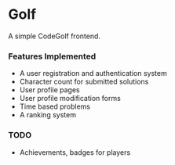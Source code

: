 # Golf

A simple CodeGolf frontend.

### Features Implemented

- A user registration and authentication system
- Character count for submitted solutions
- User profile pages
- User profile modification forms
- Time based problems
- A ranking system

### TODO

- Achievements, badges for players
